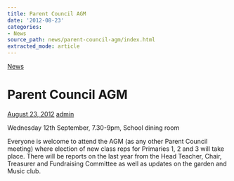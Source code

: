```yaml
---
title: Parent Council AGM
date: '2012-08-23'
categories:
- News
source_path: news/parent-council-agm/index.html
extracted_mode: article
---
```

[News](category/news/)

# Parent Council AGM

[August 23, 2012](news/parent-council-agm/) [admin](author/admin/)

Wednesday 12th September, 7.30-9pm, School dining room

Everyone is welcome to attend the AGM (as any other Parent Council meeting) where election of new class reps for Primaries 1, 2 and 3 will take place. There will be reports on the last year from the Head Teacher, Chair, Treasurer and Fundraising Committee as well as updates on the garden and Music club.
